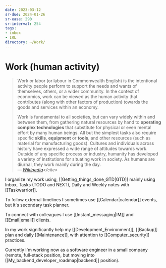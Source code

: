 ```yaml
---
date: 2023-03-12
sr-due: 2024-01-26
sr-ease: 290
sr-interval: 254
tags:
- inbox
- IRL
directory: ~/Work/
---
```


# Work (human activity)

> Work or labor (or labour in Commonwealth English) is the intentional activity
> people perform to support the needs and wants of themselves, others, or a
> wider community. In the context of economics, work can be viewed as the human
> activity that contributes (along with other factors of production) towards the
> goods and services within an economy.
>
> Work is fundamental to all societies, but can vary widely within and between
> them, from gathering natural resources by hand to **operating complex
> technologies** that substitute for physical or even mental effort by many
> human beings. All but the simplest tasks also require specific **skills**,
> **equipment** or **tools**, and other resources (such as material for
> manufacturing goods). Cultures and individuals across history have expressed a
> wide range of attitudes towards work. Outside of any specific process or
> industry, humanity has developed a variety of institutions for situating work
> in society. As humans are diurnal, they work mainly during the day.\
> — <cite>[Wikipedia](https://en.wikipedia.org/wiki/Work_(human_activity))</cite>

I organize my work using, [[Getting_things_done_GTD|GTD]] mainly using Inbox,
Tasks (TODO and NEXT), Daily and Weekly notes with [[Taskwarrior]].

To follow external timelines I sometimes use [[Calendar|calendar]] events, but
it's secondary task planner.

To connect with colleagues I use [[Instant_messaging|IM]] and [[Email|email]]
clients.

In my work significantly help my [[Development_Environment]], [[Backup]] plan
and daily [[Maintenance]], with attention to [[Computer_security]] practices.

Currently I'm working now as a software engineer in a small company (remote,
full-stack position, but moving into [[My_backend_developer_roadmap|backend]]
position).

